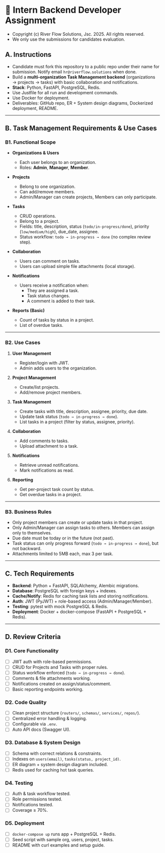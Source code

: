 # 📑 Intern Backend Developer Assignment

- Copyright (c) River Flow Solutions, Jsc. 2025. All rights reserved.
- We only use the submissions for candidates evaluation.

## **A. Instructions**
- Candidate must fork this repository to a public repo under their name for submission. Notify email `hr@riverflow.solutions` when done.
- Build a **multi-organization Task Management backend** (organizations → projects → tasks) with basic collaboration and notifications.  
- **Stack**: Python, FastAPI, PostgreSQL, Redis.  
- Use Justfile for all run and development commands.
- Use Docker for deployment.
- Deliverables: GitHub repo, ER + System design diagrams, Dockerized deployment, README. 

---

## **B. Task Management Requirements & Use Cases**

### **B1. Functional Scope**
- **Organizations & Users**
  - Each user belongs to an organization.  
  - Roles: **Admin**, **Manager**, **Member**.  

- **Projects**
  - Belong to one organization.  
  - Can add/remove members.  
  - Admin/Manager can create projects, Members can only participate.  

- **Tasks**
  - CRUD operations.  
  - Belong to a project.  
  - Fields: title, description, status (`todo/in-progress/done`), priority (`low/medium/high`), due_date, assignee.  
  - Status workflow: `todo → in-progress → done` (no complex review step).  

- **Collaboration**
  - Users can comment on tasks.  
  - Users can upload simple file attachments (local storage).  

- **Notifications**
  - Users receive a notification when:  
    - They are assigned a task.  
    - Task status changes.  
    - A comment is added to their task.  

- **Reports (Basic)**
  - Count of tasks by status in a project.  
  - List of overdue tasks.  

---

### **B2. Use Cases**
1. **User Management**
   - Register/login with JWT.  
   - Admin adds users to the organization.  

2. **Project Management**
   - Create/list projects.  
   - Add/remove project members.  

3. **Task Management**
   - Create tasks with title, description, assignee, priority, due date.  
   - Update task status (`todo → in-progress → done`).  
   - List tasks in a project (filter by status, assignee, priority).  

4. **Collaboration**
   - Add comments to tasks.  
   - Upload attachment to a task.  

5. **Notifications**
   - Retrieve unread notifications.  
   - Mark notifications as read.  

6. **Reporting**
   - Get per-project task count by status.  
   - Get overdue tasks in a project.  

---

### **B3. Business Rules**
- Only project members can create or update tasks in that project.  
- Only Admin/Manager can assign tasks to others. Members can assign only to themselves.  
- Due date must be today or in the future (not past).  
- Task status can only progress forward (`todo → in-progress → done`), but not backward.  
- Attachments limited to 5MB each, max 3 per task.  

---

## **C. Tech Requirements**
- **Backend**: Python + FastAPI, SQLAlchemy, Alembic migrations.  
- **Database**: PostgreSQL with foreign keys + indexes.  
- **Cache/Notify**: Redis for caching task lists and storing notifications.  
- **Auth**: JWT (PyJWT) + role-based access (Admin/Manager/Member).  
- **Testing**: pytest with mock PostgreSQL & Redis.  
- **Deployment**: Docker + docker-compose (FastAPI + PostgreSQL + Redis).  

---

## **D. Review Criteria**

### **D1. Core Functionality**
- [ ] JWT auth with role-based permissions.  
- [ ] CRUD for Projects and Tasks with proper rules.  
- [ ] Status workflow enforced (`todo → in-progress → done`).  
- [ ] Comments & file attachments working.  
- [ ] Notifications created on assign/status/comment.  
- [ ] Basic reporting endpoints working.  

### **D2. Code Quality**
- [ ] Clean project structure (`routers/`, `schemas/`, `services/`, `repos/`).  
- [ ] Centralized error handling & logging.  
- [ ] Configurable via `.env`.  
- [ ] Auto API docs (Swagger UI).  

### **D3. Database & System Design**
- [ ] Schema with correct relations & constraints.  
- [ ] Indexes on `users(email)`, `tasks(status, project_id)`.  
- [ ] ER diagram + system design diagram included.  
- [ ] Redis used for caching hot task queries.  

### **D4. Testing**
- [ ] Auth & task workflow tested.  
- [ ] Role permissions tested.  
- [ ] Notifications tested.  
- [ ] Coverage ≥ 70%.  

### **D5. Deployment**
- [ ] `docker-compose up` runs app + PostgreSQL + Redis.  
- [ ] Seed script with sample org, users, project, tasks.  
- [ ] README with curl examples and setup guide.  
